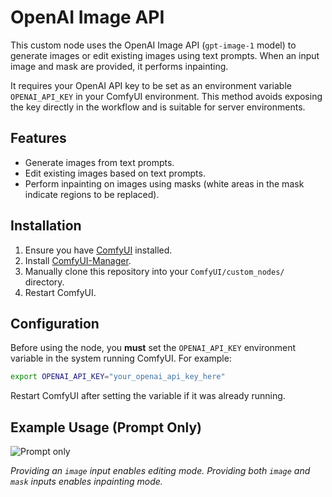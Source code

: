 # OpenAI Image API

This custom node uses the OpenAI Image API (`gpt-image-1` model) to generate images or edit existing images using text prompts. When an input image and mask are provided, it performs inpainting.

It requires your OpenAI API key to be set as an environment variable `OPENAI_API_KEY` in your ComfyUI environment. This method avoids exposing the key directly in the workflow and is suitable for server environments.

## Features

- Generate images from text prompts.
- Edit existing images based on text prompts.
- Perform inpainting on images using masks (white areas in the mask indicate regions to be replaced).

## Installation

1.  Ensure you have [ComfyUI](https://docs.comfy.org/get_started) installed.
2.  Install [ComfyUI-Manager](https://github.com/ltdrdata/ComfyUI-Manager).
3.  Manually clone this repository into your `ComfyUI/custom_nodes/` directory.
4.  Restart ComfyUI.

## Configuration

Before using the node, you **must** set the `OPENAI_API_KEY` environment variable in the system running ComfyUI. For example:

```bash
export OPENAI_API_KEY="your_openai_api_key_here"
```

Restart ComfyUI after setting the variable if it was already running.

## Example Usage (Prompt Only)

![Prompt only](images/prompt_only.png)

*Providing an `image` input enables editing mode. Providing both `image` and `mask` inputs enables inpainting mode.*

